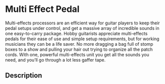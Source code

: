Multi Effect Pedal
===================

Multi-effects processors are an efficient way for guitar players to keep their pedal setups under control, and get a massive array of incredible sounds in one easy-to-carry package. Hobby guitarists appreciate multi-effects pedals for their ease of use and simple setup requirements, but for working musicians they can be a life saver. No more dragging a bag full of stomp boxes to a show and pulling your hair out trying to organize all the patch cords. With one, powerful multi-effects unit you get all the sounds you need, and you’ll go through a lot less gaffer tape.


Description
----------

